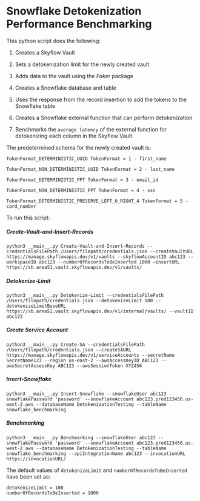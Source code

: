 # Snowflake Detokenization Performance Benchmarking

  

This python script does the following:

1. Creates a Skyflow Vault

2. Sets a detokenization limit for the newly created vault

3. Adds data to the vault using the _Faker_ package 

4. Creates a Snowflake database and table

5. Uses the response from the record insertion to add the tokens to the Snowflake table

6. Creates a Snowflake external function that can perform detokenization

7. Benchmarks the `average latency` of the external function for detokenizing each column in the Skyflow Vault

The predetermined schema for the newly created vault is:

```
TokenFormat_DETERMINISTIC_UUID TokenFormat = 1 - first_name

TokenFormat_NON_DETERMINISTIC_UUID TokenFormat = 2 - last_name

TokenFormat_DETERMINISTIC_FPT TokenFormat = 3 - email_id

TokenFormat_NON_DETERMINISTIC_FPT TokenFormat = 4 - ssn

TokenFormat_DETERMINISTIC_PRESERVE_LEFT_6_RIGHT_4 TokenFormat = 5 - card_number
```

To run this script:

##### Create-Vault-and-Insert-Records
```
python3 __main__.py Create-Vault-and-Insert-Records --credentialsFilePath /Users/filepath/credentials.json --createVaultURL https://manage.skyflowapis.dev/v1/vaults --skyflowAccountID abc123 --workspaceID abc123 --numberOfRecordsToBeInserted 1000 —insertURL https://sb.area51.vault.skyflowapis.dev/v1/vaults/
```
##### Detokenize-Limit
```
python3 __main__.py Detokenize-Limit --credentialsFilePath /Users/filepath/credentials.json --detokenizeLimit 100 --detokenizeLimitBaseURL https://sb.area51.vault.skyflowapis.dev/v1/internal/vaults/ --vaultID abc123
```

##### Create Service Account 
```
python3 __main__.py Create-SA --credentialsFilePath /Users/filepath/credentials.json --createSAURL https://manage.skyflowapis.dev/v1/serviceAccounts --secretName SecretName123 --region us-east-2 --awsAccessKeyID ABC123 --awsSecretAccessKey ABC123 --awsSessionToken XYZ456
```

##### Insert-Snowflake
```
python3 __main__.py Insert-Snowflake --snowflakeUser abc123 --snowflakePassword 'password' --snowflakeAccount abc123.prod123456.us-west-2.aws --databaseName DetokenizationTesting --tableName snowflake_benchmarking
```

##### Benchmarking
```
python3 __main__.py Benchmarking --snowflakeUser abc123 --snowflakePassword 'password' --snowflakeAccount abc123.prod123456.us-west-2.aws --databaseName DetokenizationTesting --tableName snowflake_benchmarking --apiIntegrationName abc123 --invocationURL https://invocationURL/
```

The default values of `detokenizeLimit` and `numberOfRecordsToBeInserted` have been set as:
```
detokenizeLimit = 100
numberOfRecordsToBeInserted = 1000
```